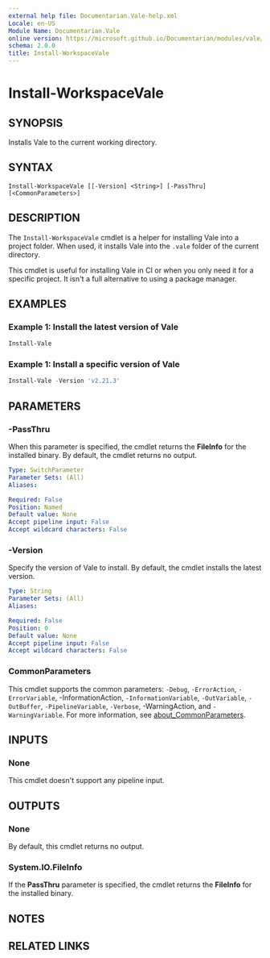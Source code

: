 ```yaml
---
external help file: Documentarian.Vale-help.xml
Locale: en-US
Module Name: Documentarian.Vale
online version: https://microsoft.github.io/Documentarian/modules/vale/reference/cmdlets/Install-WorkspaceVale
schema: 2.0.0
title: Install-WorkspaceVale
---
```


# Install-WorkspaceVale

## SYNOPSIS
Installs Vale to the current working directory.

## SYNTAX

```
Install-WorkspaceVale [[-Version] <String>] [-PassThru] [<CommonParameters>]
```

## DESCRIPTION

The `Install-WorkspaceVale` cmdlet is a helper for installing Vale into a project folder. When used,
it installs Vale into the `.vale` folder of the current directory.

This cmdlet is useful for installing Vale in CI or when you only need it for a specific project. It
isn't a full alternative to using a package manager.

## EXAMPLES

### Example 1: Install the latest version of Vale

```powershell
Install-Vale
```

### Example 1: Install a specific version of Vale

```powershell
Install-Vale -Version 'v2.21.3'
```

## PARAMETERS

### -PassThru

When this parameter is specified, the cmdlet returns the **FileInfo** for the installed binary. By
default, the cmdlet returns no output.

```yaml
Type: SwitchParameter
Parameter Sets: (All)
Aliases:

Required: False
Position: Named
Default value: None
Accept pipeline input: False
Accept wildcard characters: False
```

### -Version

Specify the version of Vale to install. By default, the cmdlet installs the latest version.

```yaml
Type: String
Parameter Sets: (All)
Aliases:

Required: False
Position: 0
Default value: None
Accept pipeline input: False
Accept wildcard characters: False
```

### CommonParameters

This cmdlet supports the common parameters: `-Debug`, `-ErrorAction`, `-ErrorVariable`,
-InformationAction, `-InformationVariable`, `-OutVariable`, `-OutBuffer`, `-PipelineVariable`,
`-Verbose`, -WarningAction, and `-WarningVariable`. For more information, see
[about_CommonParameters](http://go.microsoft.com/fwlink/?LinkID=113216).

## INPUTS

### None

This cmdlet doesn't support any pipeline input.

## OUTPUTS

### None

By default, this cmdlet returns no output.

### System.IO.FileInfo

If the **PassThru** parameter is specified, the cmdlet returns the **FileInfo** for the installed
binary.

## NOTES

## RELATED LINKS

